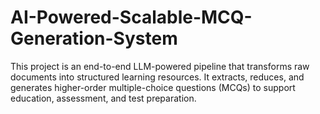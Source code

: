 # AI-Powered-Scalable-MCQ-Generation-System
This project is an end-to-end LLM-powered pipeline that transforms raw documents into structured learning resources. It extracts, reduces, and generates higher-order multiple-choice questions (MCQs) to support education, assessment, and test preparation.

